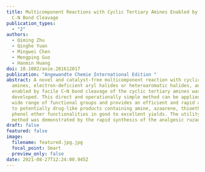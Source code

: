 ```yaml
---
title: Multicomponent Reactions with Cyclic Tertiary Amines Enabled by Facile
  C-N Bond Cleavage
publication_types:
  - "2"
authors:
  - Qiming Zhu
  - Qinghe Yuan
  - Mingwei Chen
  - Mengping Guo
  - Hanmin Huang
doi: 10.1002/anie.201612017
publication: "Angewandte Chemie International Edition "
abstract: A novel and catalyst‐free multicomponent reaction with cyclic tertiary
  amines, electron‐deficient aryl halides or heteroaromatic halides, and Na2S
  enabled by facile C−N bond cleavage of the cyclic tertiary amines was
  developed. This direct and operationally simple method can be applied with a
  wide range of functional groups and provides an efficient and rapid approach
  to potentially drug‐like products containing amine, azaarene, thioether, or
  phenol ether functionalities in good to excellent yields. The utility of this
  method was demonstrated by the rapid synthesis of the analgesic ruzadolane.
draft: false
featured: false
image:
  filename: featured.jpg.jpg
  focal_point: Smart
  preview_only: false
date: 2021-08-27T12:24:00.945Z
---
```

